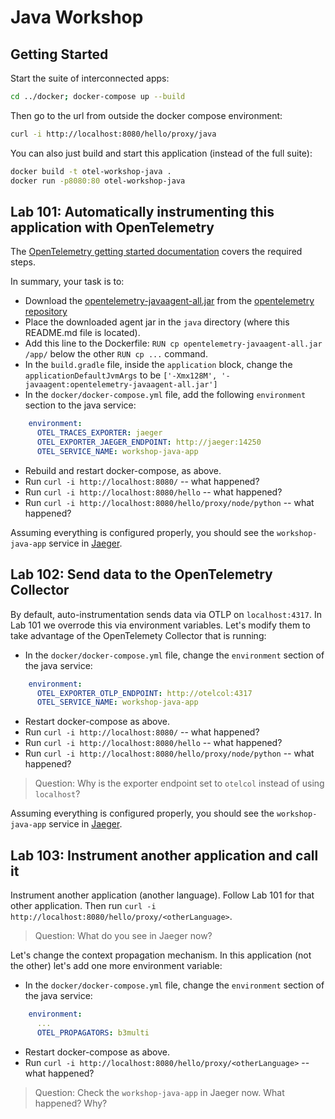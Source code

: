 # Java Workshop

## Getting Started

Start the suite of interconnected apps:

```bash
cd ../docker; docker-compose up --build
```

Then go to the url from outside the docker compose environment:

```bash
curl -i http://localhost:8080/hello/proxy/java
```

You can also just build and start this application (instead of the full suite):

```bash
docker build -t otel-workshop-java .
docker run -p8080:80 otel-workshop-java
```

## Lab 101: Automatically instrumenting this application with OpenTelemetry

The [OpenTelemetry getting started
documentation](https://github.com/open-telemetry/opentelemetry-java-instrumentation#getting-started)
covers the required steps.

In summary, your task is to:

- Download the [opentelemetry-javaagent-all.jar][otel-latest-jar] from the [opentelemetry repository][otel-release]
- Place the downloaded agent jar in the `java` directory (where this README.md file is located).
- Add this line to the Dockerfile: `RUN cp opentelemetry-javaagent-all.jar /app/` below the other `RUN cp ...` command.
- In the `build.gradle` file, inside the `application` block, change the `applicationDefaultJvmArgs` to be
  `['-Xmx128M', '-javaagent:opentelemetry-javaagent-all.jar']`
- In the `docker/docker-compose.yml` file, add the following `environment` section to the java service:
```yaml
    environment:
      OTEL_TRACES_EXPORTER: jaeger
      OTEL_EXPORTER_JAEGER_ENDPOINT: http://jaeger:14250
      OTEL_SERVICE_NAME: workshop-java-app
```
- Rebuild and restart docker-compose, as above.
- Run `curl -i http://localhost:8080/` -- what happened?
- Run `curl -i http://localhost:8080/hello` -- what happened?
- Run `curl -i http://localhost:8080/hello/proxy/node/python` -- what happened?

Assuming everything is configured properly, you should see the
`workshop-java-app` service in [Jaeger](http://localhost:16686).

## Lab 102: Send data to the OpenTelemetry Collector

By default, auto-instrumentation sends data via OTLP on `localhost:4317`. In
Lab 101 we overrode this via environment variables. Let's modify them to take
advantage of the OpenTelemety Collector that is running:

- In the `docker/docker-compose.yml` file, change the `environment` section of the java service:
```yaml
    environment:
      OTEL_EXPORTER_OTLP_ENDPOINT: http://otelcol:4317
      OTEL_SERVICE_NAME: workshop-java-app
```
- Restart docker-compose as above.
- Run `curl -i http://localhost:8080/` -- what happened?
- Run `curl -i http://localhost:8080/hello` -- what happened?
- Run `curl -i http://localhost:8080/hello/proxy/node/python` -- what happened?

> Question: Why is the exporter endpoint set to `otelcol` instead of using `localhost`?

Assuming everything is configured properly, you should see the
`workshop-java-app` service in [Jaeger](http://localhost:16686).

## Lab 103: Instrument another application and call it

Instrument another application (another language). Follow Lab 101 for that
other application. Then run `curl -i
http://localhost:8080/hello/proxy/<otherLanguage>`.

> Question: What do you see in Jaeger now?

Let's change the context propagation mechanism. In this application (not the
other) let's add one more environment variable:

- In the `docker/docker-compose.yml` file, change the `environment` section of the java service:
```yaml
    environment:
      ...
      OTEL_PROPAGATORS: b3multi
```
- Restart docker-compose as above.
- Run `curl -i http://localhost:8080/hello/proxy/<otherLanguage>` -- what happened?

> Question: Check the `workshop-java-app` in Jaeger now. What happened? Why?

[otel-release]: https://github.com/open-telemetry/opentelemetry-java-instrumentation/releases/latest
[otel-latest-jar]: https://github.com/open-telemetry/opentelemetry-java-instrumentation/releases/latest/download/opentelemetry-javaagent-all.jar
